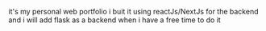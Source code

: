 it's my personal web portfolio i buit it using reactJs/NextJs for the backend 
and i will add flask as a backend when i have a free time to do it 
